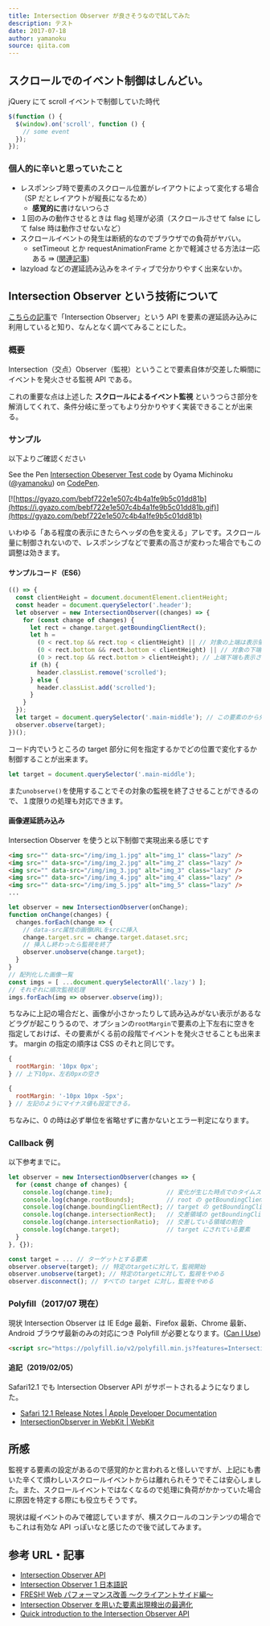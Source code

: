 ```yaml
---
title: Intersection Observer が良さそうなので試してみた
description: テスト
date: 2017-07-18
author: yamanoku
source: qiita.com
---
```


## スクロールでのイベント制御はしんどい。

jQuery にて scroll イベントで制御していた時代

```javascript
$(function () {
  $(window).on('scroll', function () {
    // some event
  });
});
```

### 個人的に辛いと思っていたこと

- レスポンシブ時で要素のスクロール位置がレイアウトによって変化する場合（SP だとレイアウトが縦長になるため）
  - **感覚的に**書けないつらさ
- １回のみの動作させるときは flag 処理が必須（スクロールさせて false にして false 時は動作させないなど）
- スクロールイベントの発生は断続的なのでブラウザでの負荷がヤバい。
  - setTimeout とか requestAnimationFrame とかで軽減させる方法は一応ある ⇛ ([関連記事](http://qiita.com/yoshiiiiie/items/135dafcdde1f9b097fcf))
- lazyload などの遅延読み込みをネイティブで分かりやすく出来ないか。

## Intersection Observer という技術について

[こちらの記事](https://developers.cyberagent.co.jp/blog/archives/6057/)で「Intersection Observer」という API を要素の遅延読み込みに利用していると知り、なんとなく調べてみることにした。

### 概要

Intersection（交点）Observer（監視）ということで要素自体が交差した瞬間にイベントを発火させる監視 API である。

これの重要な点は上述した **スクロールによるイベント監視** というつらさ部分を解消してくれて、条件分岐に至ってもより分かりやすく実装できることが出来る。

### サンプル

以下よりご確認ください

<p data-height="500" data-theme-id="0" data-slug-hash="KqLWZM" data-default-tab="js,result" data-user="yamanoku" data-embed-version="2" data-pen-title="Intersection Obeserver Test code" class="codepen">See the Pen <a href="https://codepen.io/yamanoku/pen/KqLWZM/">Intersection Obeserver Test code</a> by Oyama Michinoku (<a href="https://codepen.io/yamanoku">@yamanoku</a>) on <a href="https://codepen.io">CodePen</a>.</p>
<script async src="https://production-assets.codepen.io/assets/embed/ei.js"></script>

[![https://gyazo.com/bebf722e1e507c4b4a1fe9b5c01dd81b](https://i.gyazo.com/bebf722e1e507c4b4a1fe9b5c01dd81b.gif)](https://gyazo.com/bebf722e1e507c4b4a1fe9b5c01dd81b)

いわゆる「ある程度の表示にきたらヘッダの色を変える」アレです。スクロール量に制御されないので、レスポンシブなどで要素の高さが変わった場合でもこの調整は効きます。

#### サンプルコード（ES6）

```javascript
(() => {
  const clientHeight = document.documentElement.clientHeight;
  const header = document.querySelector('.header');
  let observer = new IntersectionObserver((changes) => {
    for (const change of changes) {
      let rect = change.target.getBoundingClientRect();
      let h =
        (0 < rect.top && rect.top < clientHeight) || // 対象の上端は表示領域に入っている
        (0 < rect.bottom && rect.bottom < clientHeight) || // 対象の下端は表示領域に入っている
        (0 > rect.top && rect.bottom > clientHeight); // 上端下端も表示されてないがその間が表示されている
      if (h) {
        header.classList.remove('scrolled');
      } else {
        header.classList.add('scrolled');
      }
    }
  });
  let target = document.querySelector('.main-middle'); // この要素のから外れたら
  observer.observe(target);
})();
```

コード内でいうところの target 部分に何を指定するかでどの位置で変化するか制御することが出来ます。

```javascript
let target = document.querySelector('.main-middle');
```

また`unobserve()`を使用することでその対象の監視を終了させることができるので、１度限りの処理も対応できます。

#### 画像遅延読み込み

Intersection Observer を使うと以下制御で実現出来る感じです

```html
<img src="" data-src="/img/img_1.jpg" alt="img_1" class="lazy" />
<img src="" data-src="/img/img_2.jpg" alt="img_2" class="lazy" />
<img src="" data-src="/img/img_3.jpg" alt="img_3" class="lazy" />
<img src="" data-src="/img/img_4.jpg" alt="img_4" class="lazy" />
<img src="" data-src="/img/img_5.jpg" alt="img_5" class="lazy" />
...
```

```javascript
let observer = new IntersectionObserver(onChange);
function onChange(changes) {
  changes.forEach(change => {
    // data-src属性の画像URLをsrcに挿入
    change.target.src = change.target.dataset.src;
    // 挿入し終わったら監視を終了
    observer.unobserve(change.target);
  }
}
// 配列化した画像一覧
const imgs = [ ...document.querySelectorAll('.lazy') ];
// それぞれに順次監視処理
imgs.forEach(img => observer.observe(img));
```

ちなみに上記の場合だと、画像が小さかったりして読み込みがない表示があるなどラグが起こりうるので、オプションの`rootMargin`で要素の上下左右に空きを指定しておけば、その要素がくる前の段階でイベントを発火させることも出来ます。
margin の指定の順序は CSS のそれと同じです。

```javascript
{
  rootMargin: '10px 0px';
} // 上下10px、左右0pxの空き
```

```javascript
{
  rootMargin: '-10px 10px -5px';
} // 左記のようにマイナス値も設定できる。
```

ちなみに、0 の時は必ず単位を省略せずに書かないとエラー判定になります。

### Callback 例

以下参考までに。

```javascript
let observer = new IntersectionObserver(changes => {
  for (const change of changes) {
    console.log(change.time);               // 変化が生じた時点でのタイムスタンプ
    console.log(change.rootBounds);         // root の getBoundingClientRect()
    console.log(change.boundingClientRect); // target の getBoundingClientRect()
    console.log(change.intersectionRect);   // 交差領域の getBoundingClientRect()
    console.log(change.intersectionRatio);  // 交差している領域の割合
    console.log(change.target);             // target にされている要素
  }
}, {});

const target = ... // ターゲットとする要素
observer.observe(target); // 特定のtargetに対して，監視開始
observer.unobserve(target); // 特定のtargetに対して，監視をやめる
observer.disconnect(); // すべての target に対し，監視をやめる

```

### Polyfill（2017/07 現在）

現状 Intersection Observer は IE Edge 最新、Firefox 最新、Chrome 最新、Android ブラウザ最新のみの対応につき Polyfill が必要となります。([Can I Use](http://caniuse.com/#feat=intersectionobserver))

```html
<script src="https://polyfill.io/v2/polyfill.min.js?features=IntersectionObserver"></script>
```

#### 追記（2019/02/05）

Safari12.1 でも Intersection Observer API がサポートされるようになりました。

- [Safari 12.1 Release Notes | Apple Developer Documentation](https://developer.apple.com/documentation/safari_release_notes/safari_12_1_release_notes)
- [IntersectionObserver in WebKit | WebKit](https://webkit.org/blog/8582/intersectionobserver-in-webkit/)

## 所感

監視する要素の設定があるので感覚的かと言われると怪しいですが、上記にも書いた辛くて煩わしいスクロールイベントからは離れられそうでそこは安心しました。また、スクロールイベントではなくなるので処理に負荷がかかっていた場合に原因を特定する際にも役立ちそうです。

現状は縦イベントのみで確認していますが、横スクロールのコンテンツの場合でもこれは有効な API っぽいなと感じたので後で試してみます。

## 参考 URL・記事

- [Intersection Observer API](https://developer.mozilla.org/en-US/docs/Web/API/Intersection_Observer_API)
- [Intersection Observer 1 日本語訳](https://triple-underscore.github.io/IntersectionObserver-ja.html#intersection-observer-callback)
- [FRESH! Web パフォーマンス改善 〜クライアントサイド編〜](https://developers.cyberagent.co.jp/blog/archives/6057/)
- [Intersection Observer を用いた要素出現検出の最適化](https://blog.jxck.io/entries/2016-06-25/intersection-observer.html)
- [Quick introduction to the Intersection Observer API](https://jeremenichelli.github.io/2016/04/quick-introduction-to-the-intersection-observer-api/)

